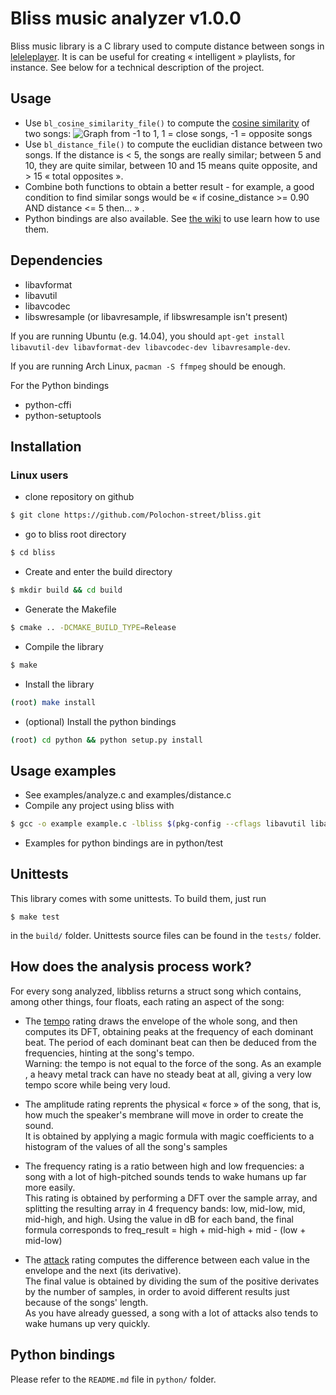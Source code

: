 # Bliss music analyzer v1.0.0
Bliss music library is a C library used to compute distance between songs in [leleleplayer](https://github.com/Polochon-street/leleleplayer).
It is can be useful for creating « intelligent » playlists, for instance.
See below for a technical description of the project.

## Usage
* Use `bl_cosine_similarity_file()` to compute the [cosine similarity](https://en.wikipedia.org/wiki/Cosine_similarity) of two songs:
![Graph from -1 to 1, 1 = close songs, -1 = opposite songs](https://cloud.githubusercontent.com/assets/9823290/11535215/31b59a18-9913-11e5-84c9-6d9ac22d4778.png)
* Use `bl_distance_file()` to compute the euclidian distance between two songs. If the distance is < 5, the songs are really similar; between 5 and 10, they are quite similar, between 10 and 15 means quite opposite, and > 15 « total opposites ».
* Combine both functions to obtain a better result - for example, a good condition to find similar songs would be « if cosine_distance >= 0.90 AND distance <= 5 then... » .
* Python bindings are also available. See [the wiki](https://github.com/Polochon-street/bliss/wiki/Python-Bindings) to use learn how to use them.

## Dependencies

* libavformat
* libavutil
* libavcodec
* libswresample (or libavresample, if libswresample isn't present)

If you are running Ubuntu (e.g. 14.04), you should `apt-get install libavutil-dev libavformat-dev libavcodec-dev libavresample-dev`.

If you are running Arch Linux, `pacman -S ffmpeg` should be enough.

For the Python bindings

* python-cffi
* python-setuptools

## Installation

### Linux users

* clone repository on github
```bash
$ git clone https://github.com/Polochon-street/bliss.git
```
* go to bliss root directory
```bash
$ cd bliss
```
* Create and enter the build directory
```bash
$ mkdir build && cd build
```
* Generate the Makefile
```bash
$ cmake .. -DCMAKE_BUILD_TYPE=Release
```
* Compile the library
```bash
$ make
```
* Install the library
```bash
(root) make install
```
* (optional) Install the python bindings
```bash
(root) cd python && python setup.py install
```


## Usage examples
* See examples/analyze.c and examples/distance.c
* Compile any project using bliss with
```bash
$ gcc -o example example.c -lbliss $(pkg-config --cflags libavutil libavformat libavcodec)
```
* Examples for python bindings are in python/test

## Unittests
This library comes with some unittests. To build them, just run
```
$ make test
```
in the `build/` folder. Unittests source files can be found in the `tests/` folder.


## How does the analysis process work?

For every song analyzed, libbliss returns a struct song which contains, among other things,
four floats, each rating an aspect of the song:

* The [tempo](https://en.wikipedia.org/wiki/Tempo "link to wikipedia") rating draws the envelope of the whole song, and then computes its DFT, obtaining peaks at the frequency of each dominant beat.
The period of each dominant beat can then be deduced from the frequencies, hinting at the song's tempo.<br />
Warning: the tempo is not equal to the force of the song. As an example , a heavy metal track can have no steady beat at all, giving a very low tempo score while being very loud.

* The amplitude rating reprents the physical « force » of the song, that is, how much the speaker's membrane will move in order to create the sound.<br />
It is obtained by applying a magic formula with magic coefficients to a histogram of the values of all the song's samples

* The frequency rating is a ratio between high and low frequencies: a song with a lot of high-pitched sounds tends to wake humans up far more easily.<br />
This rating is obtained by performing a DFT over the sample array, and splitting the resulting array in 4 frequency bands: low, mid-low, mid, mid-high, and high.
Using the value in dB for each band, the final formula corresponds to freq\_result = high + mid-high + mid - (low + mid-low)

* The [attack](https://en.wikipedia.org/wiki/Synthesizer#ADSR_envelope "link to wikipedia") rating computes the difference between each value in the envelope and the next (its derivative).<br />
The final value is obtained by dividing the sum of the positive derivates by the number of samples, in order to avoid different results just because of the songs' length.<br />
As you have already guessed, a song with a lot of attacks also tends to wake humans up very quickly.


## Python bindings

Please refer to the `README.md` file in `python/` folder.
